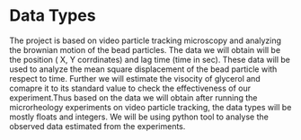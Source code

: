 # Data Types
The project is based on video particle tracking microscopy and analyzing the brownian motion of the bead particles. The data we will obtain will be the position ( X, Y corrdinates)
and lag time (time in sec). These data will be used to analyze the mean square displacement of the bead particle with respect to time. Further we will estimate the visocity of glycerol and comapre it to its standard value
to check the effectiveness of our experiment.Thus based on the data we will obtain after 
running the microrheology experiments on video particle tracking, the data types will be mostly floats and integers. We will be using python tool to analyse the observed data 
estimated from the experiments.
